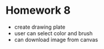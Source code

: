 # Homework 8

-   create drawing plate
-   user can select color and brush
-   can download image from canvas
